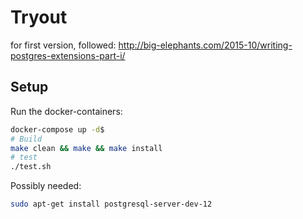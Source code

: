 # Tryout
for first version, followed: http://big-elephants.com/2015-10/writing-postgres-extensions-part-i/

## Setup
Run the docker-containers:
```bash
docker-compose up -d$
# Build
make clean && make && make install
# test
./test.sh
```

Possibly needed:
```bash
sudo apt-get install postgresql-server-dev-12
```